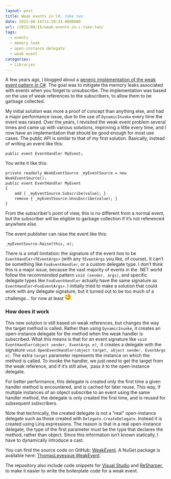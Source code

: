 ```yaml
---
layout: post
title: Weak events in C#, take two
date: 2015-08-16T11:29:23.0000000
url: /2015/08/16/weak-events-in-c-take-two/
tags:
  - events
  - memory leak
  - open-instance delegate
  - weak event
categories:
  - Libraries
---
```



A few years ago, I blogged about a [generic implementation of the weak event pattern in C#](http://www.thomaslevesque.com/2010/05/17/c-a-simple-implementation-of-the-weakevent-pattern/). The goal was to mitigate the memory leaks associated with events when you forget to unsubscribe. The implementation was based on the use of weak references to the subscribers, to allow them to be garbage collected.

My initial solution was more a proof of concept than anything else, and had a major performance issue, due to the use of `DynamicInvoke` every time the event was raised. Over the years, I revisited the weak event problem several times and came up with various solutions, improving a little every time, and I now have an implementation that should be good enough for most use cases. The public API is similar to that of my first solution. Basically, instead of writing an event like this:

```
public event EventHandler MyEvent;
```

You write it like this:

```
private readonly WeakEventSource _myEventSource = new WeakEventSource();
public event EventHandler MyEvent
{
    add { _myEventSource.Subscribe(value); }
    remove { _myEventSource.Unsubscribe(value); }
}
```

From the subscriber’s point of view, this is no different from a normal event, but the subscriber will be eligible to garbage collection if it’s not referenced anywhere else.

The event publisher can raise the event like this:

```
_myEventSource.Raise(this, e);
```

There is a small limitation: the signature of the event *has* to be `EventHandler<TEventArgs>` (with any `TEventArgs` you like, of course). It can’t be something like `FooEventHandler`, or a custom delegate type. I don’t think this is a major issue, because the vast majority of events in the .NET world follow the recommended pattern `void (sender, args)`, and specific delegate types like `FooEventHandler` actually have the same signature as `EventHandler<FooEventArgs>`. I initially tried to make a solution that could work with any delegate signature, but it turned out to be too much of a challenge… for now at least ![Winking smile](wlEmoticon-winkingsmile.png).



### How does it work

This new solution is still based on weak references, but changes the way the target method is called. Rather than using `DynamicInvoke`, it creates an open-instance delegate for the method when the weak handler is subscribed. What this means is that for an event signature like `void EventHandler(object sender, EventArgs e)`,  it creates a delegate with the signature `void OpenEventHandler(object target, object sender, EventArgs e)`. The extra `target` parameter represents the instance on which the method is called. To invoke the handler, we just need to get the target from the weak reference, and if it’s still alive,  pass it to the open-instance delegate.

For better performance, this delegate is created only the first time a given handler method is encountered, and is cached for later reuse. This way, if multiple instances of an object subscribe to an event using the same handler method, the delegate is only created the first time, and is reused for subsequent subscribers.

Note that technically, the created delegate is not a “real” open-instance delegate such as those created with `Delegate.CreateDelegate`. Instead it is created using Linq expressions. The reason is that in a real open-instance delegate, the type of the first parameter must be the type that declares the method, rather than object. Since this information isn’t known statically, I have to dynamically introduce a cast.



You can find the source code on GitHub: [WeakEvent](https://github.com/thomaslevesque/WeakEvent). A NuGet package is available here: [ThomasLevesque.WeakEvent](https://www.nuget.org/packages/ThomasLevesque.WeakEvent/).

The repository also include code snippets for [Visual Studio](https://github.com/thomaslevesque/WeakEvent/blob/master/Snippets/VisualStudio/wevt.snippet) and [ReSharper](https://github.com/thomaslevesque/WeakEvent/blob/master/Snippets/ReSharper/wevt.DotSettings), to make it easier to write the boilerplate code for a weak event.

